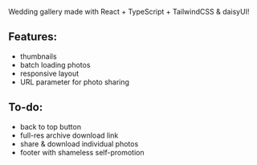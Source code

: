 Wedding gallery made with React + TypeScript + TailwindCSS & daisyUI!

## Features:
- thumbnails
- batch loading photos
- responsive layout
- URL parameter for photo sharing

## To-do:
- back to top button
- full-res archive download link
- share & download individual photos
- footer with shameless self-promotion